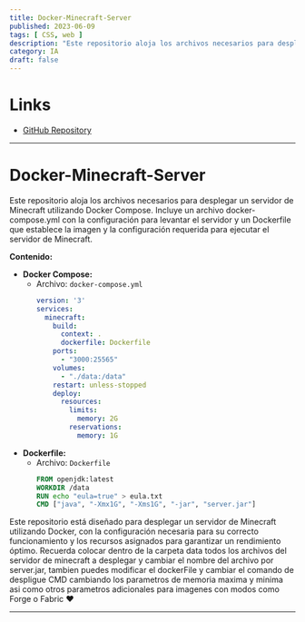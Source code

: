 ```yaml
---
title: Docker-Minecraft-Server
published: 2023-06-09
tags: [ CSS, web ]
description: "Este repositorio aloja los archivos necesarios para desplegar un servidor de Minecraft utilizando Docker Compose."
category: IA
draft: false
---
```


# Links
- [GitHub Repository](https://github.com/Vayioleta/Docker-Minecraft-Server)

---
# Docker-Minecraft-Server
Este repositorio aloja los archivos necesarios para desplegar un servidor de Minecraft utilizando Docker Compose. Incluye un archivo docker-compose.yml con la configuración para levantar el servidor y un Dockerfile que establece la imagen y la configuración requerida para ejecutar el servidor de Minecraft.

**Contenido:**
- **Docker Compose:**
  - Archivo: `docker-compose.yml`
    ```yaml
    version: '3'
    services:
      minecraft:
        build:
          context: .
          dockerfile: Dockerfile
        ports:
          - "3000:25565"
        volumes:
          - "./data:/data"
        restart: unless-stopped
        deploy:
          resources:
            limits:
              memory: 2G
            reservations:
              memory: 1G
    ```
- **Dockerfile:**
  - Archivo: `Dockerfile`
    ```Dockerfile
    FROM openjdk:latest
    WORKDIR /data
    RUN echo "eula=true" > eula.txt
    CMD ["java", "-Xmx1G", "-Xms1G", "-jar", "server.jar"]
    ```
Este repositorio está diseñado para desplegar un servidor de Minecraft utilizando Docker, con la configuración necesaria para su correcto funcionamiento y los recursos asignados para garantizar un rendimiento óptimo.
Recuerda colocar dentro de la carpeta data todos los archivos del servidor de minecraft a desplegar y cambiar el nombre del archivo por server.jar, tambien puedes modificar el dockerFile y cambiar el comando de despligue CMD cambiando los parametros de memoria maxima y minima asi como otros parametros adicionales para imagenes con modos como Forge o Fabric ♥

---